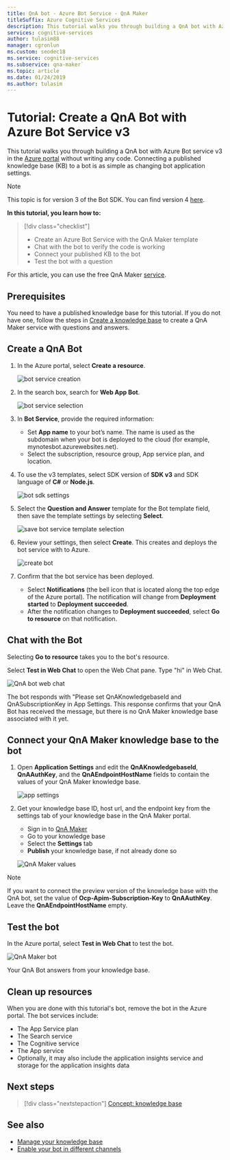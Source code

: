 ```yaml
---
title: QnA bot - Azure Bot Service - QnA Maker
titleSuffix: Azure Cognitive Services
description: This tutorial walks you through building a QnA bot with Azure Bot service v3 on the Azure portal.
services: cognitive-services
author: tulasim88
manager: cgronlun
ms.custom: seodec18
ms.service: cognitive-services
ms.subservice: qna-maker`
ms.topic: article
ms.date: 01/24/2019
ms.author: tulasim
---
```


# Tutorial: Create a QnA Bot with Azure Bot Service v3

This tutorial walks you through building a QnA bot with Azure Bot service v3 in the [Azure portal](https://portal.azure.com) without writing any code. Connecting a published knowledge base (KB) to a bot is as simple as changing bot application settings. 

> [!Note] 
> This topic is for version 3 of the Bot SDK. You can find version 4 [here](https://docs.microsoft.com/azure/bot-service/bot-builder-howto-qna?view=azure-bot-service-4.0&tabs=cs). 

**In this tutorial, you learn how to:**

<!-- green checkmark -->
> [!div class="checklist"]
> * Create an Azure Bot Service with the QnA Maker template
> * Chat with the bot to verify the code is working 
> * Connect your published KB to the bot
> * Test the bot with a question

For this article, you can use the free QnA Maker [service](../how-to/set-up-qnamaker-service-azure.md).

## Prerequisites

You need to have a published knowledge base for this tutorial. If you do not have one, follow the steps in [Create a knowledge base](../How-To/create-knowledge-base.md) to create a QnA Maker service with questions and answers.

## Create a QnA Bot

1. In the Azure portal, select **Create a resource**.

    ![bot service creation](../media/qnamaker-tutorials-create-bot/bot-service-creation.png)

2. In the search box, search for **Web App Bot**.

    ![bot service selection](../media/qnamaker-tutorials-create-bot/bot-service-selection.png)

3. In **Bot Service**, provide the required information:

    - Set **App name** to your bot’s name. The name is used as the subdomain when your bot is deployed to the cloud (for example, mynotesbot.azurewebsites.net).
    - Select the subscription, resource group, App service plan, and location.

4. To use the v3 templates, select SDK version of **SDK v3** and SDK language of **C#** or **Node.js**.

    ![bot sdk settings](../media/qnamaker-tutorials-create-bot/bot-v3.png)

5. Select the **Question and Answer** template for the Bot template field, then save the template settings by selecting **Select**.

    ![save bot service template selection](../media/qnamaker-tutorials-create-bot/bot-v3-template.png)

6. Review your settings, then select **Create**. This creates and deploys the bot service with to Azure.

    ![create bot](../media/qnamaker-tutorials-create-bot/bot-blade-settings-v3.png)

7. Confirm that the bot service has been deployed.

    - Select **Notifications** (the bell icon that is located along the top edge of the Azure portal). The notification will change from **Deployment started** to **Deployment succeeded**.
    - After the notification changes to **Deployment succeeded**, select **Go to resource** on that notification.

## Chat with the Bot

Selecting **Go to resource** takes you to the bot's resource.

Select **Test in Web Chat** to open the Web Chat pane. Type "hi" in Web Chat.

![QnA bot web chat](../media/qnamaker-tutorials-create-bot/qna-bot-web-chat.PNG)

The bot responds with "Please set QnAKnowledgebaseId and QnASubscriptionKey in App Settings. This response confirms that your QnA Bot has received the message, but there is no QnA Maker knowledge base associated with it yet. 

## Connect your QnA Maker knowledge base to the bot

1. Open **Application Settings** and edit the **QnAKnowledgebaseId**, **QnAAuthKey**, and the **QnAEndpointHostName** fields to contain the values of your QnA Maker knowledge base.

    ![app settings](../media/qnamaker-tutorials-create-bot/application-settings.PNG)

1. Get your knowledge base ID, host url, and the endpoint key from the settings tab of your knowledge base in the QnA Maker portal.

    - Sign in to [QnA Maker](https://qnamaker.ai)
    - Go to your knowledge base
    - Select the **Settings** tab
    - **Publish** your knowledge base, if not already done so

    ![QnA Maker values](../media/qnamaker-tutorials-create-bot/qnamaker-settings-kbid-key.PNG)

> [!NOTE]
> If you want to connect the preview version of the knowledge base with the QnA bot, set the value of **Ocp-Apim-Subscription-Key** to **QnAAuthKey**. Leave the **QnAEndpointHostName** empty.

## Test the bot

In the Azure portal, select **Test in Web Chat** to test the bot. 

![QnA Maker bot](../media/qnamaker-tutorials-create-bot/qna-bot-web-chat-response.PNG)

Your QnA Bot answers from your knowledge base.

## Clean up resources

When you are done with this tutorial's bot, remove the bot in the Azure portal. The bot services include:

* The App Service plan
* The Search service
* The Cognitive service
* The App service
* Optionally, it may also include the application insights service and storage for the application insights data

## Next steps

> [!div class="nextstepaction"]
> [Concept: knowledge base](../concepts/knowledge-base.md)

## See also

- [Manage your knowledge base](https://qnamaker.ai)
- [Enable your bot in different channels](https://docs.microsoft.com/azure/bot-service/bot-service-manage-channels)
